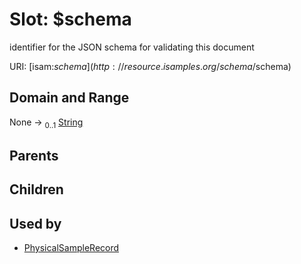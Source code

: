 
# Slot: $schema


identifier for the JSON schema for validating this document

URI: [isam:$schema](http://resource.isamples.org/schema/$schema)


## Domain and Range

None &#8594;  <sub>0..1</sub> [String](types/String.md)

## Parents


## Children


## Used by

 * [PhysicalSampleRecord](PhysicalSampleRecord.md)
